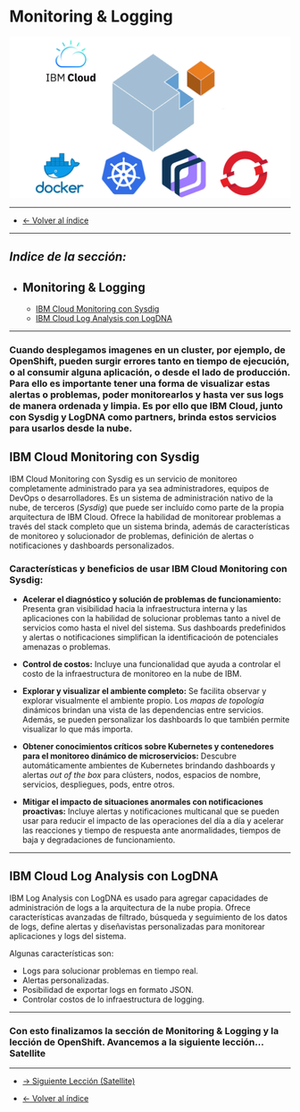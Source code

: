 # Monitoring & Logging

![dojo logo](/images/logo_dojo.png)

---



* [← Volver al índice](/README.md)
---
  

## *Indice de la sección:*

* ## **Monitoring & Logging**
    
    * [IBM Cloud Monitoring con Sysdig](#ibm-cloud-monitoring-con-sysdig)
    * [IBM Cloud Log Analysis con LogDNA](#ibm-cloud-log-analysis-con-logdna)
    
---

### Cuando desplegamos imagenes en un cluster, por ejemplo, de OpenShift, pueden surgir errores tanto en tiempo de ejecución, o al consumir alguna aplicación, o desde el lado de producción. Para ello es importante tener una forma de visualizar estas alertas o problemas, poder monitorearlos y hasta ver sus logs de manera ordenada y limpia. Es por ello que IBM Cloud, junto con Sysdig y LogDNA como partners, brinda estos servicios para usarlos desde la nube.

## IBM Cloud Monitoring con Sysdig

IBM Cloud Monitoring con Sysdig es un servicio de monitoreo completamente administrado para ya sea administradores, equipos de DevOps o desarrolladores. Es un sistema de administración nativo de la nube, de terceros (*Sysdig*) que puede ser incluído como parte de la propia arquitectura de IBM Cloud. Ofrece la habilidad de monitorear problemas a través del stack completo que un sistema brinda, además de características de monitoreo y solucionador de problemas, definición de alertas o notificaciones y dashboards personalizados.

### Características y beneficios  de usar IBM Cloud Monitoring con Sysdig:

* **Acelerar el diagnóstico y solución de problemas de funcionamiento:** Presenta gran visibilidad hacia la infraestructura interna y las aplicaciones con la habilidad de solucionar problemas tanto a nivel de servicios como hasta el nivel del sistema. Sus dashboards predefinidos y alertas o notificaciones simplifican la identificacioón de potenciales amenazas o problemas.

* **Control de costos:** Incluye una funcionalidad que ayuda a controlar el costo de la infraestructura de monitoreo en la nube de IBM.

* **Explorar y visualizar el ambiente completo:** Se facilita observar y explorar visualmente el ambiente propio. Los *mapas de topología* dinámicos brindan una vista de las dependencias entre servicios. Además, se pueden personalizar los dashboards lo que también permite visualizar lo que más importa.

* **Obtener conocimientos críticos sobre Kubernetes y contenedores para el monitoreo dinámico de microservicios:** Descubre automáticamente ambientes de Kubernetes brindando dashboards y alertas *out of the box* para clústers, nodos, espacios de nombre, servicios, despliegues, pods, entre otros.

* **Mitigar el impacto de situaciones anormales con notificaciones proactivas:** Incluye alertas y notificaciones multicanal que se pueden usar para reducir el impacto de las operaciones del día a día y acelerar las reacciones y tiempo de respuesta ante anormalidades, tiempos de baja y degradaciones de funcionamiento.

---

## IBM Cloud Log Analysis con LogDNA

IBM Log Analysis con LogDNA es usado para agregar capacidades de administración de logs a la arquitectura de la nube propia. Ofrece características avanzadas de filtrado, búsqueda y seguimiento de los datos de logs, define alertas y diseñavistas personalizadas para monitorear aplicaciones y logs del sistema.

Algunas características son:

* Logs para solucionar problemas en tiempo real.
* Alertas personalizadas.
* Posibilidad de exportar logs en formato JSON.
* Controlar costos de lo infraestructura de logging.

---

### Con esto finalizamos la sección de Monitoring & Logging y la lección de OpenShift. Avancemos a la siguiente lección... **Satellite**

---

* [→ Siguiente Lección (Satellite)](../../4/satellite.md#satellite)

* [← Volver al índice](/README.md)